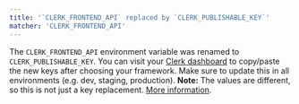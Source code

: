 ```yaml
---
title: '`CLERK_FRONTEND_API` replaced by `CLERK_PUBLISHABLE_KEY`'
matcher: 'CLERK_FRONTEND_API'
---
```


The `CLERK_FRONTEND_API` environment variable was renamed to `CLERK_PUBLISHABLE_KEY`. You can visit your [Clerk dashboard](https://dashboard.clerk.com/last-active?path=api-keys) to copy/paste the new keys after choosing your framework. Make sure to update this in all environments (e.g. dev, staging, production). **Note:** The values are different, so this is not just a key replacement. [More information](/docs/deployments/overview#api-keys-and-environment-variables).
